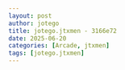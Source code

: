 ```yaml
---
layout: post
author: jotego
title: jotego.jtxmen - 3166e72
date: 2025-06-20
categories: [Arcade, jtxmen]
tags: [jotego.jtxmen]
---
```



